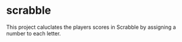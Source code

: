 # scrabble
This project caluclates the players scores in Scrabble by assigning a number to each letter.
